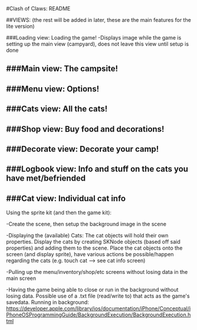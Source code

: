 #Clash of Claws: README


##VIEWS: (the rest will be added in later, these are the main features for the lite version)

###Loading view: Loading the game!
-Displays image while the game is setting up the main view (campyard), does not leave this view until setup is done


###Main view: The campsite!
-


###Menu view: Options!
-


###Cats view: All the cats!
-


###Shop view: Buy food and decorations!
-


###Decorate view: Decorate your camp!
-


###Logbook view: Info and stuff on the cats you have met/befriended
-


###Cat view: Individual cat info
-



Using the sprite kit (and then the game kit):

-Create the scene, then setup the background image in the scene

-Displaying the (available) Cats:
	The cat objects will hold their own properties. Display the cats by creating SKNode objects (based off said properties) and adding them to the scene.
	Place the cat objects onto the screen (and display sprite), have various actions be possible/happen regarding the cats (e.g. touch cat --> see cat info screen)
	

-Pulling up the menu/inventory/shop/etc screens without losing data in the main screen

-Having the game being able to close or run in the background without losing data. 
	Possible use of a .txt file (read/write to) that acts as the game's savedata. 
	Running in background: https://developer.apple.com/library/ios/documentation/iPhone/Conceptual/iPhoneOSProgrammingGuide/BackgroundExecution/BackgroundExecution.html

